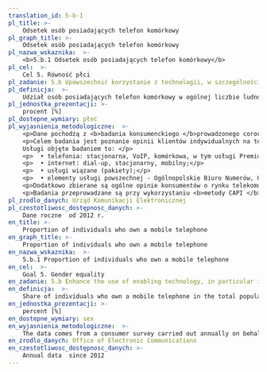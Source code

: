 ```yaml
---
translation_id: 5-b-1
pl_title: >-
    Odsetek osób posiadających telefon komórkowy
pl_graph_title: >-
    Odsetek osób posiadających telefon komórkowy
pl_nazwa_wskaznika:  >-
    <b>5.b.1 Odsetek osób posiadających telefon komórkowy</b>
pl_cel:  >-
    Cel 5. Równość płci
pl_zadanie: 5.b Upowszechnić korzystanie z technologii, w szczególności technologii informacyjnych i komunikacyjnych, by przyczyniać się do wzmocnienia pozycji kobiet
pl_definicja:  >-
    Udział osób posiadających telefon komórkowy w ogólnej liczbie ludności w wieku 15 lat i więcej.
pl_jednostka_prezentacji: >-
    procent [%]
pl_dostepne_wymiary: płeć
pl_wyjasnienia_metodologiczne:  >-
    <p>Dane pochodzą z <b>badania konsumenckiego </b>prowadzonego corocznie na zlecenie Urzędu Komunikacji Elektronicznej.</p>
    <p>Celem badania jest poznanie opinii klientów indywidualnych na temat rynku usług telekomunikacyjnych w Polsce. </br>
    Usługi objęte badaniem to: </p>
    <p>  • telefonia: stacjonarna, VoIP, komórkowa, w tym usługi Premium Rate;</p>
    <p>  • internet: dial-up, stacjonarny, mobilny;</p>
    <p>  • usługi wiązane (pakiety);</p>
    <p>  • elementy usługi powszechnej - Ogólnopolskie Biuro Numerów, Ogólnopolski Spis Abonentów, Publiczne Aparaty Samoinkasujące, faks. </p>
    <p>Dodatkowo zbierane są ogólne opinie konsumentów o rynku telekomunikacyjnym w Polsce i zmianach na nim następujących.</p>
    <p>Badania przeprowadzane są przy wykorzystaniu <b>metody CAPI </b>(Computer Assisted Personal Interview), tj. bezpośrednich wywiadów z respondentem przy użyciu urządzeń mobilnych (np. laptop), na których zapisywane sa odpowiedzi. W badaniu zastosowano próbę losową, warstwowaną według województwa i objęto nią osoby w wieku <b>15 lat i więcej</b>. Dane wynikowe z badania zostały zważone według struktury Polaków w wieku 15 lat i więcej. Przy tworzeniu wagi uwzględniono płeć, wiek, wykształcenie oraz wielkość miejscowości zamieszkania.</p>
pl_zrodlo_danych: Urząd Komunikacji Elektronicznej
pl_czestotliwosc_dostępnosc_danych: >-
    Dane roczne  od 2012 r.
en_title: >-
    Proportion of individuals who own a mobile telephone
en_graph_title: >-
    Proportion of individuals who own a mobile telephone
en_nazwa_wskaznika:  >-
    5.b.1 Proportion of individuals who own a mobile telephone
en_cel:  >-
    Goal 5. Gender equality
en_zadanie: 5.b Enhance the use of enabling technology, in particular information and communications technology, to promote the empowerment of women
en_definicja:  >-
    Share of individuals who own a mobile telephone in the total population aged 15 and over.
en_jednostka_prezentacji: >-
    percent [%]
en_dostepne_wymiary: sex
en_wyjasnienia_metodologiczne:  >-
    The data comes from a consumer survey carried out annually on behalf of the Office of Eletronic Communication.The aim of the study is to seek the views of individual customers on the telecommunications market in Poland. It covered the following services: telephony: fixed, VoIP, mobile, including Premium Rate  Internet: dial-up, fixed, mobile  bundled services (packages)  elements of universal service - National Telephone Directory, National Directory of Public Telephone Numbers. In addition, the general opinions of consumers on the telecommunications market in Poland and the following changes are collected.The study is carried out using the Computer Assisted Personal Interview (CAPI) method, i.e. direct interviews with the respondent using mobile devices (e.g. laptop), where responses are recorded. The study used a random sample stratified according to the voivodship (i.e.the division into sub-sampling and random selection of an object from each of them) and included persons aged 15 and over. The results of the study were weighted according to the structure of Poles aged 15 and over. Age, education and size of the place of residence were taken into consideration when determining the weights.
en_zrodlo_danych: Office of Electronic Communications
en_czestotliwosc_dostępnosc_danych: >-
    Annual data  since 2012
---
```


